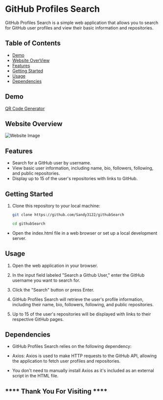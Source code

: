 # GitHub Profiles Search

GitHub Profiles Search is a simple web application that allows you to search for GitHub user profiles and view their basic information and repositories.

## Table of Contents

- [Demo](#demo)
- [Website OverView](#website-Overview)
- [Features](#features)
- [Getting Started](#getting-started)
- [Usage](#usage)
- [Dependencies](#dependencies)

## Demo

[QR Code Generator](https://app-qrcode-generator.netlify.app/)

<!-- ![Website Image](https://i.ibb.co/H7dLwbx/screen.png) -->
## Website Overview    
<img src="https://i.ibb.co/H7dLwbx/screen.png" alt="Website Image">

## Features

- Search for a GitHub user by username.
- View basic user information, including name, bio, followers, following, and public repositories.
- Display up to 15 of the user's repositories with links to GitHub.

## Getting Started

1. Clone this repository to your local machine:

   ```bash
   git clone https://github.com/Sandy3122/githubSearch

   cd githubSearch


* Open the index.html file in a web browser or set up a local development server.


## Usage

1. Open the web application in your browser.

2. In the input field labeled "Search a Github User," enter the GitHub username you want to search for.

3. Click the "Search" button or press Enter.

4. GitHub Profiles Search will retrieve the user's profile information, including their name, bio, followers, following, and public repositories.

5. Up to 15 of the user's repositories will be displayed with links to their respective GitHub pages.


## Dependencies

* GitHub Profiles Search relies on the following dependency:

* Axios: Axios is used to make HTTP requests to the GitHub API, allowing the application to fetch user profiles and repositories.

* You don't need to manually install Axios as it's included as an external script in the HTML file.

## **** Thank You For Visiting ****